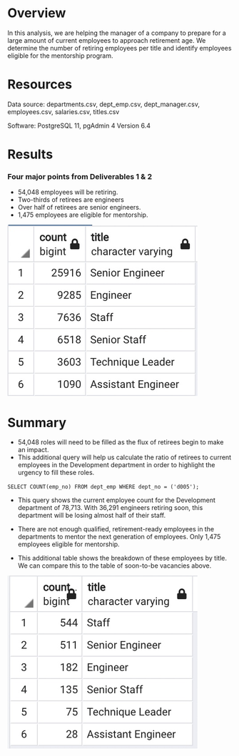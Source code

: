 # Overview
In this analysis, we are helping the manager of a company to prepare for a large amount of current employees to approach retirement age. We determine the number of retiring employees per title and identify employees eligible for the mentorship program.

# Resources
Data source: departments.csv, dept_emp.csv, dept_manager.csv, employees.csv, salaries.csv, titles.csv
<p>Software: PostgreSQL 11, pgAdmin 4 Version 6.4


# Results
### Four major points from Deliverables 1 & 2
- 54,048 employees will be retiring.
- Two-thirds of retirees are engineers
- Over half of retirees are senior engineers.
- 1,475 employees are eligible for mentorship.

![Retiring Titles](resources/retiring_titles.jpg "Retiring Employees by Title")

# Summary
- 54,048 roles will need to be filled as the flux of retirees begin to make an impact. 
- This additional query will help us calculate the ratio of retirees to current employees in the Development department in order to highlight the urgency to fill these roles.

`SELECT COUNT(emp_no)
FROM dept_emp
WHERE dept_no = ('d005');`

- This query shows the current employee count for the Development department of 78,713. With 36,291 engineers retiring soon, this department will be losing almost half of their staff.

- There are not enough qualified, retirement-ready employees in the departments to mentor the next generation of employees. Only 1,475 employees eligible for mentorship.
- This additional table shows the breakdown of these employees by title. We can compare this to the table of soon-to-be vacancies above.

![Mentorship Titles](resources/mentorship_titles.jpg "Mentorship Eligibility by Title")